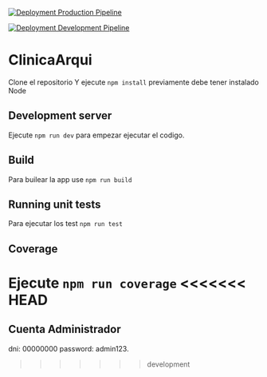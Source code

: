
[![Deployment Production Pipeline](https://github.com/FernandoUNMSM/ClinicaArqui/actions/workflows/deploy_prod_to_vercel.yml/badge.svg)](https://github.com/FernandoUNMSM/ClinicaArqui/actions/workflows/deploy_prod_to_vercel.yml)

[![Deployment Development Pipeline](https://github.com/FernandoUNMSM/ClinicaArqui/actions/workflows/deploy_dev_to_vercel.yml/badge.svg)](https://github.com/FernandoUNMSM/ClinicaArqui/actions/workflows/deploy_dev_to_vercel.yml)

# ClinicaArqui

Clone el repositorio
Y ejecute `npm install` previamente debe tener instalado Node

## Development server

Ejecute `npm run dev` para empezar ejecutar el codigo.

## Build

Para builear la app use `npm run build`

## Running unit tests

Para ejecutar los test `npm run test`

## Coverage

Ejecute `npm run coverage`
<<<<<<< HEAD
=======

## Cuenta Administrador

dni: 00000000
password: admin123.
>>>>>>> development
